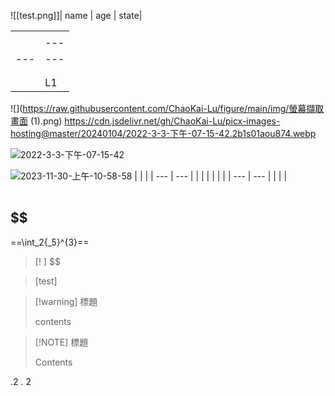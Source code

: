 ![[test.png]]| name | age | state|

| | |
| --- | --- |
|  |  |
|     | --- | --- | ---  |
| --- | --- | --- | ---- |
|     |     |     |      |
|     |     |     |      |
|     | L1  | 29  | blue |
![](https://raw.githubusercontent.com/ChaoKai-Lu/figure/main/img/螢幕擷取畫面 (1).png)
https://cdn.jsdelivr.net/gh/ChaoKai-Lu/picx-images-hosting@master/20240104/2022-3-3-下午-07-15-42.2b1s01aou874.webp

![2022-3-3-下午-07-15-42](https://cdn.jsdelivr.net/gh/ChaoKai-Lu/picx-images-hosting@master/20240104/2022-3-3-下午-07-15-42.2b1s01aou874.webp)

![2023-11-30-上午-10-58-58](https://cdn.jsdelivr.net/gh/ChaoKai-Lu/picx-images-hosting@master/20240104/2023-11-30-上午-10-58-58.3o5i2opty6q0.webp)
| | |
| --- | --- |
|  |  |
| | |
| --- | --- |
|  |  |

|  |  |  |
| ---- | ---- | ---- |
$$
---
 ==\int_2{_5}^{3}==

> [!
]
> $$

> [test]

> [!warning] 標題
> 
> contents
> 


> [!NOTE] 標題
> 
> Contents

.2
. 
2